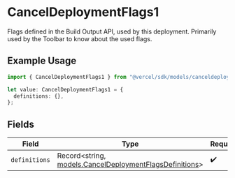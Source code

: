 # CancelDeploymentFlags1

Flags defined in the Build Output API, used by this deployment. Primarily used by the Toolbar to know about the used flags.

## Example Usage

```typescript
import { CancelDeploymentFlags1 } from "@vercel/sdk/models/canceldeploymentop.js";

let value: CancelDeploymentFlags1 = {
  definitions: {},
};
```

## Fields

| Field                                                                                                    | Type                                                                                                     | Required                                                                                                 | Description                                                                                              |
| -------------------------------------------------------------------------------------------------------- | -------------------------------------------------------------------------------------------------------- | -------------------------------------------------------------------------------------------------------- | -------------------------------------------------------------------------------------------------------- |
| `definitions`                                                                                            | Record<string, [models.CancelDeploymentFlagsDefinitions](../models/canceldeploymentflagsdefinitions.md)> | :heavy_check_mark:                                                                                       | N/A                                                                                                      |